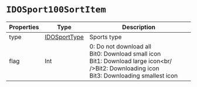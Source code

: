 # `IDOSport100SortItem`

| Properties | Type | Description |
| ----------- | ------- | ------------ |
| type | [IDOSportType](../enum/IDOSportType.md) | Sports type|
| flag | Int | 0: Do not download all<br/>Bit0: Download small icon<br/>Bit1: Download large icon<br/ />Bit2: Downloading icon<br/>Bit3: Downloading smallest icon|

